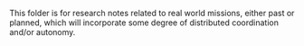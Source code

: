 This folder is for research notes related to real world missions, either past or planned, which will incorporate some degree of distributed coordination and/or autonomy.
